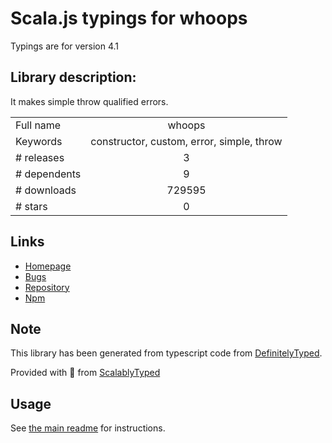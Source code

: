 
# Scala.js typings for whoops

Typings are for version 4.1

## Library description:
It makes simple throw qualified errors.

|                    |                 |
| ------------------ | :-------------: |
| Full name          | whoops |
| Keywords           | constructor, custom, error, simple, throw |
| # releases         | 3 |
| # dependents       | 9 |
| # downloads        | 729595 |
| # stars            | 0 |

## Links
- [Homepage](https://github.com/Kikobeats/whoops)
- [Bugs](https://github.com/Kikobeats/whoops/issues)
- [Repository](https://github.com/kikobeats/whoops)
- [Npm](https://www.npmjs.com/package/whoops)
    


## Note
This library has been generated from typescript code from [DefinitelyTyped](https://definitelytyped.org).

Provided with :purple_heart: from [ScalablyTyped](https://github.com/oyvindberg/ScalablyTyped)

## Usage
See [the main readme](../../readme.md) for instructions.


